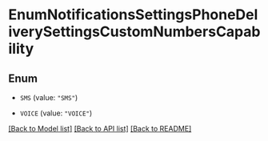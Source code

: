 # EnumNotificationsSettingsPhoneDeliverySettingsCustomNumbersCapability

## Enum


* `SMS` (value: `"SMS"`)

* `VOICE` (value: `"VOICE"`)


[[Back to Model list]](../README.md#documentation-for-models) [[Back to API list]](../README.md#documentation-for-api-endpoints) [[Back to README]](../README.md)


